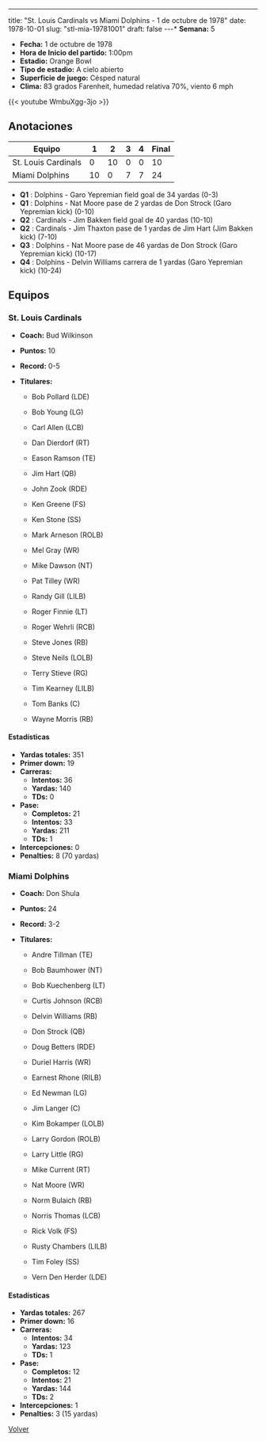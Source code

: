 ---
title: "St. Louis Cardinals vs Miami Dolphins - 1 de octubre de 1978"
date: 1978-10-01
slug: "stl-mia-19781001"
draft: false
---* **Semana:** 5
* **Fecha:** 1 de octubre de 1978
* **Hora de Inicio del partido:** 1:00pm
* **Estadio:** Orange Bowl
* **Tipo de estadio:** A cielo abierto
* **Superficie de juego:** Césped natural
* **Clima:** 83 grados Farenheit, humedad relativa 70%, viento 6 mph

{{< youtube WmbuXgg-3jo >}}


## Anotaciones
| Equipo | 1 | 2 | 3 | 4 | Final |
|--------|---|---|---|---|-------|
| St. Louis Cardinals  | 0 | 10 | 0 | 0  | 10 |
| Miami Dolphins  | 10 | 0 | 7 | 7  | 24 |
* **Q1** : Dolphins - Garo Yepremian field goal de 34 yardas (0-3)
* **Q1** : Dolphins - Nat Moore pase de 2 yardas de Don Strock (Garo Yepremian kick) (0-10)
* **Q2** : Cardinals - Jim Bakken field goal de 40 yardas (10-10)
* **Q2** : Cardinals - Jim Thaxton pase de 1 yardas de Jim Hart (Jim Bakken kick) (7-10)
* **Q3** : Dolphins - Nat Moore pase de 46 yardas de Don Strock (Garo Yepremian kick) (10-17)
* **Q4** : Dolphins - Delvin Williams carrera de 1 yardas (Garo Yepremian kick) (10-24)


## Equipos


### St. Louis Cardinals
* **Coach:** Bud Wilkinson
* **Puntos:** 10
* **Record:** 0-5
* **Titulares:** 

  * Bob Pollard (LDE) 

  * Bob Young (LG) 

  * Carl Allen (LCB) 

  * Dan Dierdorf (RT) 

  * Eason Ramson (TE) 

  * Jim Hart (QB) 

  * John Zook (RDE) 

  * Ken Greene (FS) 

  * Ken Stone (SS) 

  * Mark Arneson (ROLB) 

  * Mel Gray (WR) 

  * Mike Dawson (NT) 

  * Pat Tilley (WR) 

  * Randy Gill (LILB) 

  * Roger Finnie (LT) 

  * Roger Wehrli (RCB) 

  * Steve Jones (RB) 

  * Steve Neils (LOLB) 

  * Terry Stieve (RG) 

  * Tim Kearney (LILB) 

  * Tom Banks (C) 

  * Wayne Morris (RB) 

#### Estadísticas
* **Yardas totales:** 351
* **Primer down:** 19
* **Carreras:**
  * **Intentos:** 36
  * **Yardas:** 140
  * **TDs:** 0
* **Pase:**
  * **Completos:** 21
  * **Intentos:** 33
  * **Yardas:** 211
  * **TDs:** 1
* **Intercepciones:** 0
* **Penalties:** 8 (70 yardas)

### Miami Dolphins
* **Coach:** Don Shula
* **Puntos:** 24
* **Record:** 3-2
* **Titulares:** 

  * Andre Tillman (TE) 

  * Bob Baumhower (NT) 

  * Bob Kuechenberg (LT) 

  * Curtis Johnson (RCB) 

  * Delvin Williams (RB) 

  * Don Strock (QB) 

  * Doug Betters (RDE) 

  * Duriel Harris (WR) 

  * Earnest Rhone (RILB) 

  * Ed Newman (LG) 

  * Jim Langer (C) 

  * Kim Bokamper (LOLB) 

  * Larry Gordon (ROLB) 

  * Larry Little (RG) 

  * Mike Current (RT) 

  * Nat Moore (WR) 

  * Norm Bulaich (RB) 

  * Norris Thomas (LCB) 

  * Rick Volk (FS) 

  * Rusty Chambers (LILB) 

  * Tim Foley (SS) 

  * Vern Den Herder (LDE) 

#### Estadísticas
* **Yardas totales:** 267
* **Primer down:** 16
* **Carreras:**
  * **Intentos:** 34
  * **Yardas:** 123
  * **TDs:** 1
* **Pase:**
  * **Completos:** 12
  * **Intentos:** 21
  * **Yardas:** 144
  * **TDs:** 2
* **Intercepciones:** 1
* **Penalties:** 3 (15 yardas)


[Volver](/historia/1978)
